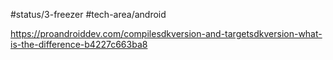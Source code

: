 #status/3-freezer 
#tech-area/android 

https://proandroiddev.com/compilesdkversion-and-targetsdkversion-what-is-the-difference-b4227c663ba8